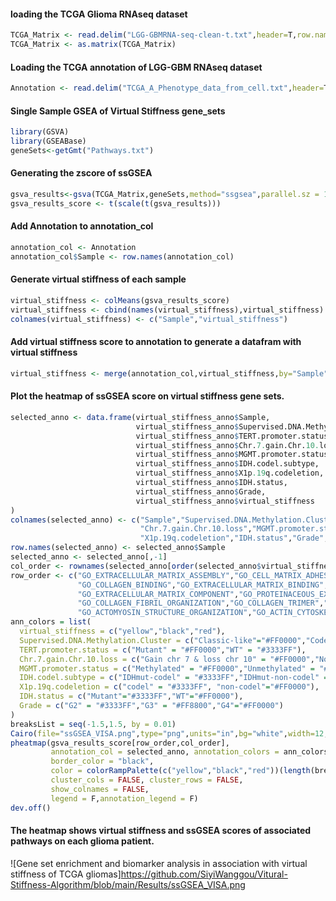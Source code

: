 #### loading the TCGA Glioma RNAseq dataset

```R
TCGA_Matrix <- read.delim("LGG-GBMRNA-seq-clean-t.txt",header=T,row.names = 1)
TCGA_Matrix <- as.matrix(TCGA_Matrix)
```

#### Loading the TCGA annotation of LGG-GBM RNAseq dataset

```R
Annotation <- read.delim("TCGA_A_Phenotype_data_from_cell.txt",header=T,row.names = 1,na.strings = "NA")
```

#### Single Sample GSEA of Virtual Stiffness gene_sets

```R
library(GSVA)
library(GSEABase)
geneSets<-getGmt("Pathways.txt")
```

#### Generating the zscore of ssGSEA

```R
gsva_results<-gsva(TCGA_Matrix,geneSets,method="ssgsea",parallel.sz = 10,verbose = TRUE)
gsva_results_score <- t(scale(t(gsva_results)))
```

#### Add Annotation to annotation_col

```R
annotation_col <- Annotation
annotation_col$Sample <- row.names(annotation_col)
```

#### Generate virtual stiffness of each sample

```R
virtual_stiffness <- colMeans(gsva_results_score)
virtual_stiffness <- cbind(names(virtual_stiffness),virtual_stiffness)
colnames(virtual_stiffness) <- c("Sample","virtual_stiffness")
```

#### Add virtual stiffness score to annotation to generate a datafram with virtual stiffness

```R
virtual_stiffness <- merge(annotation_col,virtual_stiffness,by="Sample",all=FALSE)
```

#### Plot the heatmap of ssGSEA score on virtual stiffness gene sets.

```R
selected_anno <- data.frame(virtual_stiffness_anno$Sample,
                            virtual_stiffness_anno$Supervised.DNA.Methylation.Cluster,
                            virtual_stiffness_anno$TERT.promoter.status,
                            virtual_stiffness_anno$Chr.7.gain.Chr.10.loss,
                            virtual_stiffness_anno$MGMT.promoter.status,
                            virtual_stiffness_anno$IDH.codel.subtype,
                            virtual_stiffness_anno$X1p.19q.codeletion,
                            virtual_stiffness_anno$IDH.status,
                            virtual_stiffness_anno$Grade,
                            virtual_stiffness_anno$virtual_stiffness
)
colnames(selected_anno) <- c("Sample","Supervised.DNA.Methylation.Cluster","TERT.promoter.status",
                             "Chr.7.gain.Chr.10.loss","MGMT.promoter.status","IDH.codel.subtype",
                             "X1p.19q.codeletion","IDH.status","Grade","virtual_stiffness")
row.names(selected_anno) <- selected_anno$Sample
selected_anno <- selected_anno[,-1]
col_order <- rownames(selected_anno[order(selected_anno$virtual_stiffness),])
row_order <- c("GO_EXTRACELLULAR_MATRIX_ASSEMBLY","GO_CELL_MATRIX_ADHESION","GO_CELL_SUBSTRATE_ADHESION","GO_INTEGRIN_BINDING",
               "GO_COLLAGEN_BINDING","GO_EXTRACELLULAR_MATRIX_BINDING","GO_EXTRACELLULAR_MATRIX_STRUCTURAL_CONSTITUENT",
               "GO_EXTRACELLULAR_MATRIX_COMPONENT","GO_PROTEINACEOUS_EXTRACELLULAR_MATRIX","GO_COMPLEX_OF_COLLAGEN_TRIMERS",
               "GO_COLLAGEN_FIBRIL_ORGANIZATION","GO_COLLAGEN_TRIMER","GO_ACTIN_FILAMENT_ORGANIZATION",
               "GO_ACTOMYOSIN_STRUCTURE_ORGANIZATION","GO_ACTIN_CYTOSKELETON_REORGANIZATION")
ann_colors = list(
  virtual_stiffness = c("yellow","black","red"),
  Supervised.DNA.Methylation.Cluster = c("Classic-like"="#FF0000","Codel"="#00FF00","G-CIMP-high"="#0000FF","G-CIMP-low"="#FFFF00","LGm6-GBM"="#FF8000","Mesenchymal-like"="#FF00FF","PA-like"="#00FFFF"),
  TERT.promoter.status = c("Mutant" = "#FF0000","WT" = "#3333FF"),
  Chr.7.gain.Chr.10.loss = c("Gain chr 7 & loss chr 10" = "#FF0000","No combined CNA" = "#3333FF"),
  MGMT.promoter.status = c("Methylated" = "#FF0000","Unmethylated" = "#3333FF"),
  IDH.codel.subtype = c("IDHmut-codel" = "#3333FF","IDHmut-non-codel" = "#00FFFF","IDHwt" = "#FF0000"),
  X1p.19q.codeletion = c("codel" = "#3333FF", "non-codel"="#FF0000"),
  IDH.status = c("Mutant"="#3333FF","WT"="#FF0000"),
  Grade = c("G2" = "#3333FF","G3" = "#FF8800","G4"="#FF0000")
)
breaksList = seq(-1.5,1.5, by = 0.01)
Cairo(file="ssGSEA_VISA.png",type="png",units="in",bg="white",width=12,height=4.5,pointsize=10,dpi=300)
pheatmap(gsva_results_score[row_order,col_order],
         annotation_col = selected_anno, annotation_colors = ann_colors,
         border_color = "black",
         color = colorRampPalette(c("yellow","black","red"))(length(breaksList)), breaks = breaksList,
         cluster_cols = FALSE, cluster_rows = FALSE,
         show_colnames = FALSE,
         legend = F,annotation_legend = F)
dev.off()
```

#### The heatmap shows virtual stiffness and ssGSEA scores of associated pathways on each glioma patient.

![Gene set enrichment and biomarker analysis in association with virtual stiffness of TCGA gliomas]https://github.com/SiyiWanggou/Vitural-Stiffness-Algorithm/blob/main/Results/ssGSEA_VISA.png